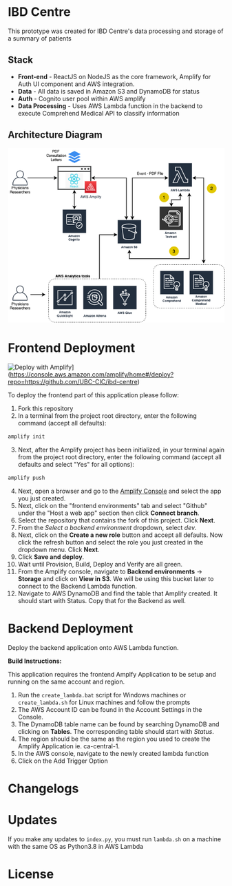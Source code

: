 # IBD Centre
This prototype was created for IBD Centre's data processing and storage of a summary of patients
## Stack

* **Front-end** - ReactJS on NodeJS as the core framework, Amplify for Auth UI component and AWS integration.
* **Data** - All data is saved in Amazon S3 and DynamoDB for status
* **Auth** - Cognito user pool within AWS amplify
* **Data Processing** - Uses AWS Lambda function in the backend to execute Comprehend Medical API to classify information
 
## Architecture Diagram
![alt text](./docs/IBD.png)

# Frontend Deployment
![Deploy with Amplify](https://oneclick.amplifyapp.com/button.svg)](https://console.aws.amazon.com/amplify/home#/deploy?repo=https://github.com/UBC-CIC/ibd-centre)

To deploy the frontend part of this application please follow:
1) Fork this repository
2) In a terminal from the project root directory, enter the following command (accept all defaults):
```javascript
amplify init
```
3) Next, after the Amplify project has been initialized, in your terminal again from the project root directory, enter the following command (accept all defaults and select "Yes" for all options):
```javascript
amplify push
```
4) Next, open a browser and go to the [Amplify Console](https://aws.amazon.com/amplify/console/) and select the app you just created.
5) Next, click on the "frontend environments" tab and select "Github" under the "Host a web app" section then click **Connect branch**.
6) Select the repository that contains the fork of this project. Click **Next**.
7) From the *Select a backend environment* dropdown, select *dev*.
8) Next, click on the **Create a new role** button and accept all defaults. Now click the refresh button and select the role you just created in the dropdown menu. Click **Next**.
9) Click **Save and deploy**.
10) Wait until Provision, Build, Deploy and Verify are all green.
11) From the Amplify console, navigate to __Backend environments__ -> __Storage__ and click on __View in S3__. We will be using this bucket later to connect to the Backend Lambda function. 
12) Navigate to AWS DynamoDB and find the table that Amplify created. It should start with Status. Copy that for the Backend as well. 

# Backend Deployment
Deploy the backend application onto AWS Lambda function.

**Build Instructions:**

This application requires the frontend Amplfy Application to be setup and running on the same account and region. 
1. Run the `create_lambda.bat` script for Windows machines or `create_lambda.sh` for Linux machines and follow the prompts 
2. The AWS Account ID can be found in the Account Settings in the Console. 
3. The DynamoDB table name can be found by searching DynamoDB and clicking on __Tables__. The corresponding table should start with _Status_. 
4. The region should be the same as the region you used to create the Amplify Application ie. ca-central-1. 
3. In the AWS console, navigate to the newly created lambda function
4. Click on the Add Trigger Option 

# Changelogs

# Updates
If you make any updates to `index.py`, you must run `lambda.sh` on a machine with the same OS as Python3.8 in AWS Lambda

# License 
